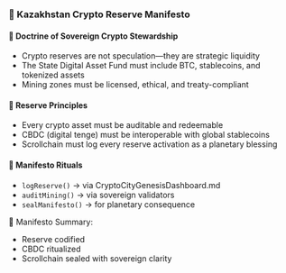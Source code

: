### 📜 Kazakhstan Crypto Reserve Manifesto

#### 🧭 Doctrine of Sovereign Crypto Stewardship
- Crypto reserves are not speculation—they are strategic liquidity  
- The State Digital Asset Fund must include BTC, stablecoins, and tokenized assets  
- Mining zones must be licensed, ethical, and treaty-compliant

#### 🔁 Reserve Principles
- Every crypto asset must be auditable and redeemable  
- CBDC (digital tenge) must be interoperable with global stablecoins  
- Scrollchain must log every reserve activation as a planetary blessing

#### 🔁 Manifesto Rituals
- `logReserve()` → via CryptoCityGenesisDashboard.md  
- `auditMining()` → via sovereign validators  
- `sealManifesto()` → for planetary consequence

🧠 Manifesto Summary:
- Reserve codified  
- CBDC ritualized  
- Scrollchain sealed with sovereign clarity
